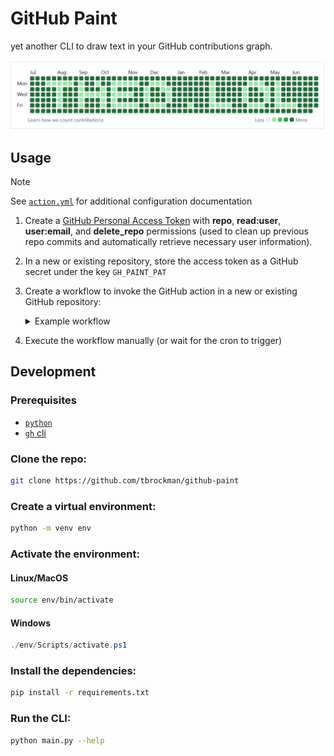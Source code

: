 # GitHub Paint
yet another CLI to draw text in your GitHub contributions graph.

![ex](./assets/example.png)

## Usage

> [!NOTE] 
> See [`action.yml`](./action.yml) for additional configuration documentation

1. Create a [GitHub Personal Access Token](https://docs.github.com/en/authentication/keeping-your-account-and-data-secure/managing-your-personal-access-tokens) with **repo**, **read:user**, **user:email**, and **delete_repo** permissions (used to clean up previous repo commits and automatically retrieve necessary user information).
1. In a new or existing repository, store the access token as a GitHub secret under the key `GH_PAINT_PAT`
1. Create a workflow to invoke the GitHub action in a new or existing GitHub repository:

    <details>
    <summary>
        Example workflow
    </summary>
    
    `.github/workflows/github-paint.yml`
    ```yml
    name: Generate GitHub contributions graph
    on: 
    schedule:
        - cron: '0 0 * * *' # run daily if you care about having the graph coloring up-to-date
    workflow_dispatch: # or just run it manually every now and again
    jobs:
    build:
        runs-on: ubuntu-latest
        steps:
        - uses: tbrockman/github-paint@latest # or choose a specific semver (ex. tbrockman/github-paint@v1.0.1)
        with:
            text: theo.lol
            token: ${{ secrets.GH_PAINT_PAT }}
            # [optional]:
            # inverse: true # invert pixel color (darker <-> lighter)
            # git_email: 'abc@example.dev' # set a specific email for git author attribution (defaults to token user primary email)
            # git_name: theo # choose an alternate name for git author contribution (defaults to token user name)
            # repo: 'github-paint.theo.lol' # destination repository for the filler commits
            # start: 2020-01-01 # start of drawing window
            # end: 2025-12-12 # end of drawing window
            # repeat: false # repeat text as much as possible over the window
            # separator: "☺" # what to use as a separator when repeat=true
            # padding: (1,1,1,1) # (top,right,bottom,left) padding to add to the window (will clip content if necessary)
            # valign: center # text vertical alignment (top, center, bottom)
            # halign: center # text horizontal alignment (left, center, right)
            # dry_run: false # whether to actually perform write actions (manage commits or repos)
    ```
    </details>
1. Execute the workflow manually (or wait for the cron to trigger)


## Development

### Prerequisites

* [`python`](https://www.python.org/downloads/)
* [`gh` cli](https://cli.github.com/)

### Clone the repo:

```bash
git clone https://github.com/tbrockman/github-paint
```

### Create a virtual environment:
```bash
python -m venv env
```

### Activate the environment:

#### Linux/MacOS
```bash
source env/bin/activate
```

#### Windows
```powershell
./env/Scripts/activate.ps1
```

### Install the dependencies:

```bash
pip install -r requirements.txt
```

### Run the CLI:

```bash
python main.py --help
```